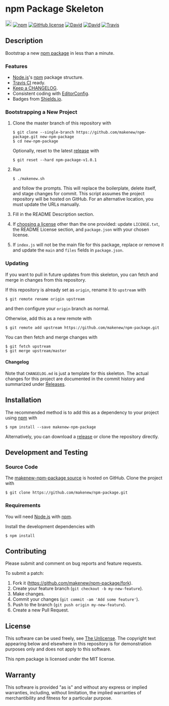 # npm Package Skeleton

[<img src="https://makenew.github.io/makenew.svg" alt="Make New" height="20">](https://makenew.github.io/)
[![npm](https://img.shields.io/npm/v/makenew-npm-package.svg)](https://www.npmjs.com/package/makenew-npm-package)
[![GitHub license](https://img.shields.io/github/license/makenew/npm-package.svg)](./LICENSE.txt)
[![David](https://img.shields.io/david/makenew/npm-package.svg)](https://david-dm.org/makenew/npm-package)
[![David](https://img.shields.io/david/dev/makenew/npm-package.svg)](https://david-dm.org/makenew/npm-package#info=devDependencies)
[![Travis](https://img.shields.io/travis/makenew/npm-package.svg)](https://travis-ci.org/makenew/npm-package)

## Description

Bootstrap a new [npm package] in less than a minute.

[npm package]: https://docs.npmjs.com/how-npm-works/packages

### Features

- [Node.js]'s [npm] package structure.
- [Travis CI] ready.
- [Keep a CHANGELOG].
- Consistent coding with [EditorConfig].
- Badges from [Shields.io].

[EditorConfig]: http://editorconfig.org/
[Keep a CHANGELOG]: http://keepachangelog.com/
[Node.js]: https://nodejs.org/
[npm]: https://www.npmjs.com/
[Shields.io]: http://shields.io/
[Travis CI]: https://travis-ci.org/

### Bootstrapping a New Project

1. Clone the master branch of this repository with

   ```
   $ git clone --single-branch https://github.com/makenew/npm-package.git new-npm-package
   $ cd new-npm-package
   ```

   Optionally, reset to the latest [release][Releases] with

   ```
   $ git reset --hard npm-package-v1.0.1
   ```

2. Run

   ```
   $ ./makenew.sh
   ```

   and follow the prompts.
   This will replace the boilerplate, delete itself,
   and stage changes for commit.
   This script assumes the project repository will be hosted on GitHub.
   For an alternative location, you must update the URLs manually.

3. Fill in the README Description section.

4. If [choosing a license][Choose a license] other than the one provided:
   update `LICENSE.txt`, the README License section,
   and `package.json` with your chosen license.

5. If `index.js` will not be the main file for this package, replace or
   remove it and update the `main` and `files` fields in `package.json`.

[Choose a license]: http://choosealicense.com/
[Releases]: https://github.com/makenew/npm-package/releases
[The Unlicense]: http://unlicense.org/UNLICENSE

### Updating

If you want to pull in future updates from this skeleton,
you can fetch and merge in changes from this repository.

If this repository is already set as `origin`,
rename it to `upstream` with

```
$ git remote rename origin upstream
```

and then configure your `origin` branch as normal.

Otherwise, add this as a new remote with

```
$ git remote add upstream https://github.com/makenew/npm-package.git
```

You can then fetch and merge changes with

```
$ git fetch upstream
$ git merge upstream/master
```

#### Changelog

Note that `CHANGELOG.md` is just a template for this skeleton.
The actual changes for this project are documented in the commit history
and summarized under [Releases].

## Installation

The recommended method is to add this as a dependency
to your project using [npm] with

```
$ npm install --save makenew-npm-package
```

Alternatively, you can download a [release][Releases]
or clone the repository directly.

[npm]: https://www.npmjs.com/
[Releases]: https://github.com/makenew/npm-package/releases

## Development and Testing

### Source Code

The [makenew-npm-package source] is hosted on GitHub.
Clone the project with

```
$ git clone https://github.com/makenew/npm-package.git
```

[makenew-npm-package source]: https://github.com/makenew/npm-package

### Requirements

You will need [Node.js] with [npm].

Install the development dependencies with

```
$ npm install
```

[Node.js]: https://nodejs.org/

## Contributing

Please submit and comment on bug reports and feature requests.

To submit a patch:

1. Fork it (https://github.com/makenew/npm-package/fork).
2. Create your feature branch (`git checkout -b my-new-feature`).
3. Make changes.
4. Commit your changes (`git commit -am 'Add some feature'`).
5. Push to the branch (`git push origin my-new-feature`).
6. Create a new Pull Request.

## License

This software can be used freely, see [The Unlicense].
The copyright text appearing below and elsewhere in this repository
is for demonstration purposes only and does not apply to this software.

This npm package is licensed under the MIT license.

## Warranty

This software is provided "as is" and without any express or
implied warranties, including, without limitation, the implied
warranties of merchantibility and fitness for a particular
purpose.
